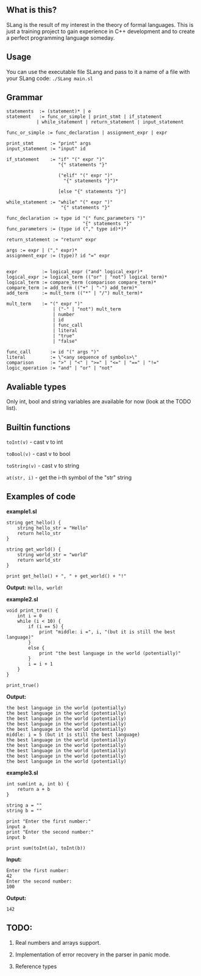 ## What is this?

SLang is the result of my interest in the theory of formal languages. This is just a training project to gain experience in C++ development and to create a perfect programming language someday.

## Usage

You can use the executable file SLang and pass to it a name of a file with your SLang code:
```./SLang main.sl```

## Grammar

```
statements  := (statement)* | e
statement   := func_or_simple | print_stmt | if_statement
	       | while_statement | return_statement | input_statement

func_or_simple := func_declaration | assignment_expr | expr

print_stmt      := "print" args
input_statement := "input" id

if_statement    := "if" "(" expr ")"
                   "{" statements "}"

                   ("elif" "(" expr ")"
                     "{" statements "}")*

                   [else "{" statements "}"]

while_statement := "while" "(" expr ")"
                    "{" statements "}"

func_declaration := type id "(" func_parameters ")"
                            "{" statements "}"
func_parameters := (type id ("," type id)*)*

return_statement := "return" expr

args := expr | ("," expr)*
assignment_expr := (type)? id "=" expr


expr         := logical_expr ("and" logical_expr)*
logical_expr := logical_term (("or" | "not") logical term)*
logical_term := compare_term (comparison compare_term)*
compare_term := add_term (("+" | "-") add_term)*
add_term     := mult_term (("*" | "/") mult_term)*

mult_term    := "(" expr ")"
                 | ("-" | "not") mult_term
                 | number
                 | id
                 | func_call
                 | literal
                 | "true"
                 | "false"

func_call       := id "(" args ")"
literal         := \"<any sequence of symbols>\"
comparison      := ">" | "<" | ">=" | "<=" | "==" | "!="
logic_operation := "and" | "or" | "not"
```

## Avaliable types

Only int, bool and string variables are available for now (look at the TODO list).

## Builtin functions

```toInt(v)``` - cast v to int

```toBool(v)``` - cast v to bool

```toString(v)``` - cast v to string

```at(str, i)``` - get the i-th symbol of the "str" string

## Examples of code
**example1.sl**
```
string get_hello() {
    string hello_str = "Hello"
    return hello_str
}

string get_world() {
    string world_str = "world"
    return world_str
}

print get_hello() + ", " + get_world() + "!"
```

**Output:**
```Hello, world!```


**example2.sl**
```
void print_true() {
    int i = 0
    while (i < 10) {
        if (i == 5) {
            print "middle: i =", i, "(but it is still the best language)"
        }
        else {
            print "the best language in the world (potentially)"
        }
        i = i + 1
    }
}

print_true()
```

**Output:**
```
the best language in the world (potentially) 
the best language in the world (potentially) 
the best language in the world (potentially) 
the best language in the world (potentially) 
the best language in the world (potentially) 
middle: i = 5 (but it is still the best language) 
the best language in the world (potentially) 
the best language in the world (potentially) 
the best language in the world (potentially) 
the best language in the world (potentially) 
the best language in the world (potentially)
```

**example3.sl**
```
int sum(int a, int b) {
    return a + b
}

string a = ""
string b = ""

print "Enter the first number:"
input a
print "Enter the second number:"
input b

print sum(toInt(a), toInt(b))
```

**Input:**
```
Enter the first number: 
42
Enter the second number: 
100
```

**Output:**
```
142
```

## TODO:
1. Real numbers and arrays support.

2. Implementation of error recovery in the parser in panic mode.

3. Reference types
